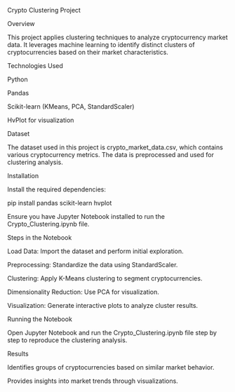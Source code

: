 Crypto Clustering Project

Overview

This project applies clustering techniques to analyze cryptocurrency market data. It leverages machine learning to identify distinct clusters of cryptocurrencies based on their market characteristics.

Technologies Used

Python

Pandas

Scikit-learn (KMeans, PCA, StandardScaler)

HvPlot for visualization

Dataset

The dataset used in this project is crypto_market_data.csv, which contains various cryptocurrency metrics. The data is preprocessed and used for clustering analysis.

Installation

Install the required dependencies:

pip install pandas scikit-learn hvplot

Ensure you have Jupyter Notebook installed to run the Crypto_Clustering.ipynb file.

Steps in the Notebook

Load Data: Import the dataset and perform initial exploration.

Preprocessing: Standardize the data using StandardScaler.

Clustering: Apply K-Means clustering to segment cryptocurrencies.

Dimensionality Reduction: Use PCA for visualization.

Visualization: Generate interactive plots to analyze cluster results.

Running the Notebook

Open Jupyter Notebook and run the Crypto_Clustering.ipynb file step by step to reproduce the clustering analysis.

Results

Identifies groups of cryptocurrencies based on similar market behavior.

Provides insights into market trends through visualizations.
